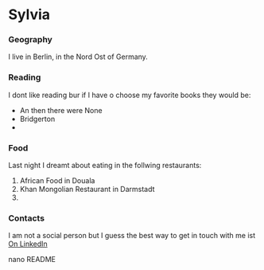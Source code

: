# Sylvia

### Geography
I live in Berlin, in the Nord Ost of Germany.

### Reading
I dont like reading bur if I have o choose my favorite books they would be:
- An then there were None
- Bridgerton
- 
### Food
Last night I dreamt about eating in the follwing restaurants:
1. African Food in Douala
2. Khan Mongolian Restaurant in Darmstadt
3. 

### Contacts
I am not a social person but I guess the best way to get in touch with me ist 
[On LinkedIn](https://en.wikipedia.org/wiki/GitHub)

nano README
